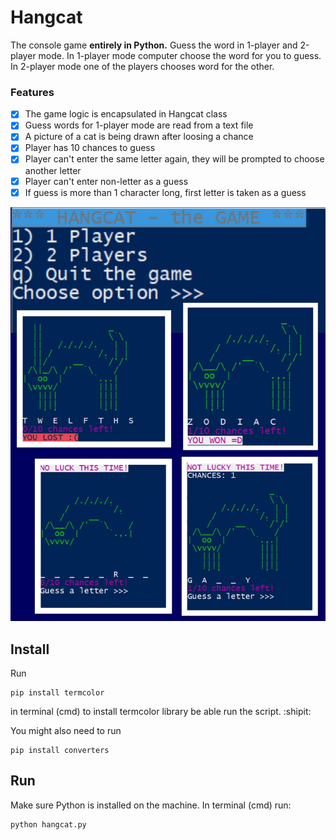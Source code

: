 # Hangcat
The console game **entirely in Python.** Guess the word in 1-player and 2-player mode.
In 1-player mode computer choose the word for you to guess.
In 2-player mode one of the players chooses word for the other.

### Features
- [x] The game logic is encapsulated in Hangcat class
- [x] Guess words for 1-player mode are read from a text file
- [x] A picture of a cat is being drawn after loosing a chance
- [x] Player has 10 chances to guess
- [x] Player can't enter the same letter again, they will be prompted to choose another letter
- [x] Player can't enter non-letter as a guess
- [x] If guess is more than 1 character long, first letter is taken as a guess

![Hangcat](https://github.com/marta-krzyk-dev/Hangcat/blob/master/hangcat.jpg?raw=true=300x300)

## Install
Run
```
pip install termcolor
```
in terminal (cmd) to install termcolor library be able run the script. :shipit:

You might also need to run
```
pip install converters
```
## Run
Make sure Python is installed on the machine. 
In terminal (cmd) run:
```
python hangcat.py
```
